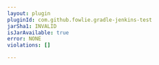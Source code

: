 ```yaml
---
layout: plugin
pluginId: com.github.fowlie.gradle-jenkins-test
jarSha1: INVALID
isJarAvailable: true
error: NONE
violations: []

---
```

